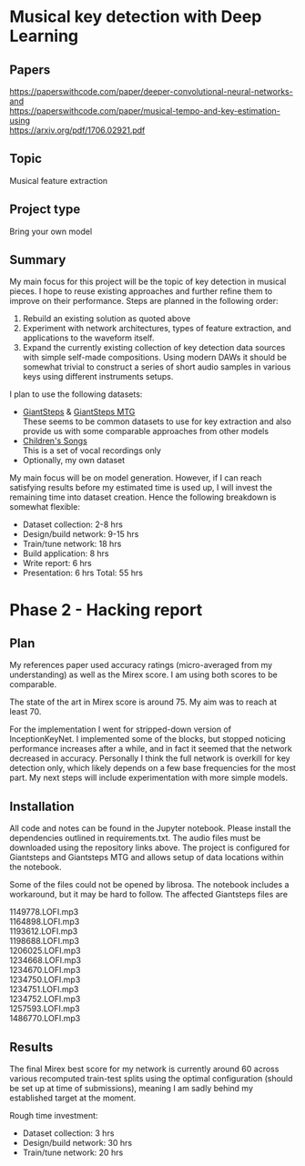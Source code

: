 # Musical key detection with Deep Learning

## Papers
https://paperswithcode.com/paper/deeper-convolutional-neural-networks-and  
https://paperswithcode.com/paper/musical-tempo-and-key-estimation-using  
https://arxiv.org/pdf/1706.02921.pdf  

## Topic
Musical feature extraction

## Project type
Bring your own model

## Summary
My main focus for this project will be the topic of key detection in musical pieces. I hope to reuse existing approaches and further refine them to improve on their performance. Steps are planned in the following order:
1. Rebuild an existing solution as quoted above
2. Experiment with network architectures, types of feature extraction, and applications to the waveform itself.
3. Expand the currently existing collection of key detection data sources with simple self-made compositions. Using modern DAWs it should be somewhat trivial to construct a series of short audio samples in various keys using different instruments setups.

I plan to use the following datasets:
* [GiantSteps](https://github.com/GiantSteps/giantsteps-key-dataset) & [GiantSteps MTG](https://github.com/GiantSteps/giantsteps-mtg-key-dataset)  
These seems to be common datasets to use for key extraction and also provide us with some comparable approaches from other models
* [Children's Songs](https://dagshub.com/kinkusuma/children-song-dataset)  
This is a set of vocal recordings only
* Optionally, my own dataset

My main focus will be on model generation. However, if I can reach satisfying results before my estimated time is used up, I will invest the remaining time into dataset creation. Hence the following breakdown is somewhat flexible:
* Dataset collection: 2-8 hrs
* Design/build network: 9-15 hrs
* Train/tune network: 18 hrs
* Build application: 8 hrs
* Write report: 6 hrs
* Presentation: 6 hrs
Total: 55 hrs


# Phase 2 - Hacking report

## Plan
My references paper used accuracy ratings (micro-averaged from my understanding) as well as the Mirex score. I am using both scores to be comparable.

The state of the art in Mirex score is around 75. My aim was to reach at least 70.

For the implementation I went for stripped-down version of InceptionKeyNet. I implemented some of the blocks, but stopped noticing performance increases after a while, and in fact it seemed that the network decreased in accuracy. Personally I think the full network is overkill for key detection only, which likely depends on a few base frequencies for the most part. My next steps will include experimentation with more simple models.

## Installation
All code and notes can be found in the Jupyter notebook. Please install the dependencies outlined in requirements.txt. The audio files must be downloaded using the repository links above. The project is configured for Giantsteps and Giantsteps MTG and allows setup of data locations within the notebook.

Some of the files could not be opened by librosa. The notebook includes a workaround, but it may be hard to follow. The affected Giantsteps files are

1149778.LOFI.mp3  
1164898.LOFI.mp3  
1193612.LOFI.mp3  
1198688.LOFI.mp3  
1206025.LOFI.mp3  
1234668.LOFI.mp3  
1234670.LOFI.mp3  
1234750.LOFI.mp3  
1234751.LOFI.mp3  
1234752.LOFI.mp3  
1257593.LOFI.mp3  
1486770.LOFI.mp3  

## Results
The final Mirex best score for my network is currently around 60 across various recomputed train-test splits using the optimal configuration (should be set up at time of submissions), meaning I am sadly behind my established target at the moment.

Rough time investment:
* Dataset collection: 3 hrs
* Design/build network: 30 hrs
* Train/tune network: 20 hrs
